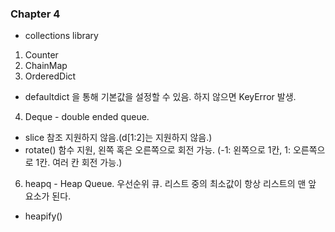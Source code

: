 ### Chapter 4

- collections library
1. Counter 
2. ChainMap
3. OrderedDict
- defaultdict 을 통해 기본값을 설정할 수 있음. 하지 않으면 KeyError 발생. 
4. Deque - double ended queue.
- slice 참조 지원하지 않음.(d[1:2]는 지원하지 않음.)
- rotate() 함수 지원, 왼쪽 혹은 오른쪽으로 회전 가능. (-1: 왼쪽으로 1칸, 1: 오른쪽으로 1칸. 여러 칸 회전 가능.) 
6. heapq - Heap Queue. 우선순위 큐. 리스트 중의 최소값이 항상 리스트의 맨 앞 요소가 된다. 
- heapify()  
